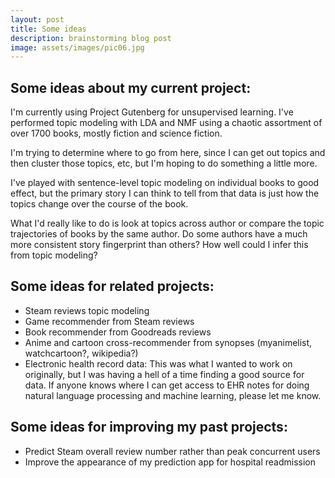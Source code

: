 ```yaml
---
layout: post
title: Some ideas
description: brainstorming blog post
image: assets/images/pic06.jpg
---
```


## Some ideas about my current project:
I'm currently using Project Gutenberg for unsupervised learning. I've performed topic modeling with LDA and NMF using a chaotic assortment of over 1700 books, mostly fiction and science fiction.

I'm trying to determine where to go from here, since I can get out topics and then cluster those topics, etc, but I'm hoping to do something a little more.

I've played with sentence-level topic modeling on individual books to good effect, but the primary story I can think to tell from that data is just how the topics change over the course of the book.

What I'd really like to do is look at topics across author or compare the topic trajectories of books by the same author. Do some authors have a much more consistent story fingerprint than others? How well could I infer this from topic modeling?

## Some ideas for related projects:
- Steam reviews topic modeling
- Game recommender from Steam reviews
- Book recommender from Goodreads reviews
- Anime and cartoon cross-recommender from synopses (myanimelist, watchcartoon?, wikipedia?)
- Electronic health record data: This was what I wanted to work on originally, but I was having a hell of a time finding a good source for data. If anyone knows where I can get access to EHR notes for doing natural language processing and machine learning, please let me know.

## Some ideas for improving my past projects:
- Predict Steam overall review number rather than peak concurrent users
- Improve the appearance of my prediction app for hospital readmission
